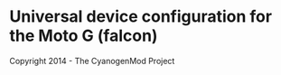 Universal device configuration for the Moto G (falcon)
===============================

Copyright 2014 - The CyanogenMod Project